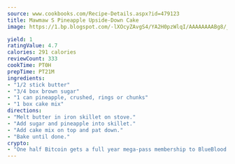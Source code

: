 ```yaml
---
source: www.cookbooks.com/Recipe-Details.aspx?id=479123
title: Mawmaw S Pineapple Upside-Down Cake
image: https://1.bp.blogspot.com/-lXOcyZAvgS4/YA2H0pzWlqI/AAAAAAAABg8/_HX4JI-WmFM0Tz684w_qYjP9vBzksmFNgCLcBGAsYHQ/s219/20.png

yield: 1
ratingValue: 4.7
calories: 291 calories
reviewCount: 333
cookTime: PT0H
prepTime: PT21M
ingredients:
- "1/2 stick butter"
- "3/4 box brown sugar"
- "1 can pineapple, crushed, rings or chunks"
- "1 box cake mix"
directions:
- "Melt butter in iron skillet on stove."
- "Add sugar and pineapple into skillet."
- "Add cake mix on top and pat down."
- "Bake until done."
crypto:
- "One half Bitcoin gets a full year mega-pass membership to BlueBlood."
---
```

